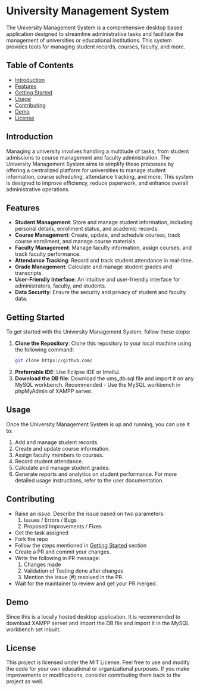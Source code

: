 # University Management System

The University Management System is a comprehensive desktop based application designed to streamline administrative tasks and facilitate the management of universities or educational institutions. This system provides tools for managing student records, courses, faculty, and more.

## Table of Contents

- [Introduction](#introduction)
- [Features](#features)
- [Getting Started](#getting-started)
- [Usage](#usage)
- [Contributing](#contributing)
- [Demo](#demo)
- [License](#license)

## Introduction

Managing a university involves handling a multitude of tasks, from student admissions to course management and faculty administration. The University Management System aims to simplify these processes by offering a centralized platform for universities to manage student information, course scheduling, attendance tracking, and more. This system is designed to improve efficiency, reduce paperwork, and enhance overall administrative operations.

## Features

- **Student Management**: Store and manage student information, including personal details, enrollment status, and academic records.
- **Course Management**: Create, update, and schedule courses, track course enrollment, and manage course materials.
- **Faculty Management**: Manage faculty information, assign courses, and track faculty performance.
- **Attendance Tracking**: Record and track student attendance in real-time.
- **Grade Management**: Calculate and manage student grades and transcripts.
- **User-Friendly Interface**: An intuitive and user-friendly interface for administrators, faculty, and students.
- **Data Security**: Ensure the security and privacy of student and faculty data.

## Getting Started

To get started with the University Management System, follow these steps:

1. **Clone the Repository**: Clone this repository to your local machine using the following command:
   ```bash
   git clone https://github.com/
2. **Preferrable IDE**: Use Eclipse IDE or IntelliJ.
3. **Download the DB file:** Download the ums_db.sql file and import it on any MySQL workbench. Recommended - Use the MySQL workbench in phpMyAdmin of XAMPP server.

## Usage
Once the University Management System is up and running, you can use it to:
1. Add and manage student records.
2. Create and update course information.
3. Assign faculty members to courses.
4. Record student attendance.
5. Calculate and manage student grades.
6. Generate reports and analytics on student performance.
For more detailed usage instructions, refer to the user documentation.

## Contributing
* Raise an issue. Describe the issue based on two parameters:
  1. Issues / Errors / Bugs
  2. Proposed Improvements / Fixes
* Get the task assigned
* Fork the repo
* Follow the steps mentioned in [Getting Started](#getting-started) section
* Create a PR and commit your changes.
* Write the following in PR message:
  1. Changes made
  2. Validation of Testing done after changes
  3. Mention the issue (#) resolved in the PR.
* Wait for the maintainer to review and get your PR merged.

## Demo
Since this is a locally hosted desktop application. It is recommended to download XAMPP server and import the DB file and import it in the MySQL workbench set inbuilt.

## License
This project is licensed under the MIT License. Feel free to use and modify the code for your own educational or organizational purposes. If you make improvements or modifications, consider contributing them back to the project as well.
